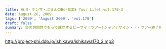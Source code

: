 ```yaml
---
title: 石川・ホンマ・ぶるんのBe-SIDE Your Life! vol.170-3
date: August 26, 2009
tags: ['2009', 'August 2009', 'vol.170']
draft: false
summary: 負の方向性でもって成立するビーサイ！ツアーTシャツデザイン・・・ツアー終了後に立ち上がるこの企画。お絵かき好きのリスナーさんからの応募待ってます！NAMAE
---
```


http://project-phi.ddo.jp/ishikawa/ishikawa170_3.mp3